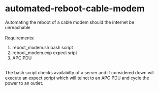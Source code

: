 # automated-reboot-cable-modem
Automating the reboot of a cable modem should the internet be unreachable<br>
<br>
Requirements:
<br>
1) reboot_modem.sh bash script<br>
2) reboot_modem.exp expect sript<br>
3) APC PDU<br>
<br>
The bash script checks availabilty of a server and if considered down will execute an expect script which will telnet to an APC PDU
and cycle the power to an outlet.
